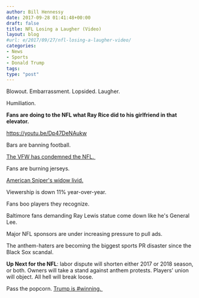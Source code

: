 ```yaml
---
author: Bill Hennessy
date: 2017-09-28 01:41:48+00:00
draft: false
title: NFL Losing a Laugher (Video)
layout: blog
#url: e/2017/09/27/nfl-losing-a-laugher-video/
categories:
- News
- Sports
- Donald Trump
tags:
type: "post"
---
```


Blowout. Embarrassment. Lopsided. Laugher.

Humiliation.

**Fans are doing to the NFL what Ray Rice did to his girlfriend in that elevator.**

https://youtu.be/Dp47DeNAukw

Bars are banning football.

[The VFW has condemned the NFL. ](https://www.breitbart.com/sports/2017/09/27/protesting-protests-backlash-against-league-spreads-fans-businesses-fight-back/)

Fans are burning jerseys.

[American Sniper's widow livid.](https://www.thegatewaypundit.com/2017/09/american-sniper-widow-sends-nfl-blistering-letter-lost/)

Viewership is down 11% year-over-year.

Fans boo players they recognize.

Baltimore fans demanding Ray Lewis statue come down like he's General Lee.

Major NFL sponsors are under increasing pressure to pull ads.

The anthem-haters are becoming the biggest sports PR disaster since the Black Sox scandal.

**Up Next for the NFL**: labor dispute will shorten either 2017 or 2018 season, or both. Owners will take a stand against anthem protests. Players' union will object. All hell will break loose.

Pass the popcorn. [Trump is #winning. ](https://www.zerohedge.com/news/2017-09-27/trump-goes-nuclear-nfl-will-go-hell)




